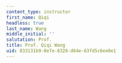 ```yaml
---
content_type: instructor
first_name: Qiqi
headless: true
last_name: Wang
middle_initial: ''
salutation: Prof.
title: Prof. Qiqi Wang
uid: 833131b9-0e7e-8328-d64e-63fd5c6ee0e1
---
```

